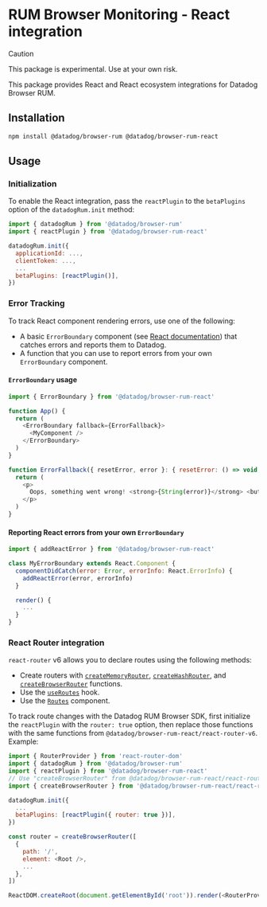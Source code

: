 # RUM Browser Monitoring - React integration

> [!CAUTION]
> This package is experimental. Use at your own risk.

This package provides React and React ecosystem integrations for Datadog Browser RUM.

## Installation

```bash
npm install @datadog/browser-rum @datadog/browser-rum-react
```

## Usage

### Initialization

To enable the React integration, pass the `reactPlugin` to the `betaPlugins` option of the `datadogRum.init` method:

```javascript
import { datadogRum } from '@datadog/browser-rum'
import { reactPlugin } from '@datadog/browser-rum-react'

datadogRum.init({
  applicationId: ...,
  clientToken: ...,
  ...
  betaPlugins: [reactPlugin()],
})
```

### Error Tracking

To track React component rendering errors, use one of the following:

- A basic `ErrorBoundary` component (see [React documentation][1]) that catches errors and reports them to Datadog.
- A function that you can use to report errors from your own `ErrorBoundary` component.

#### `ErrorBoundary` usage

```javascript
import { ErrorBoundary } from '@datadog/browser-rum-react'

function App() {
  return (
    <ErrorBoundary fallback={ErrorFallback}>
      <MyComponent />
    </ErrorBoundary>
  )
}

function ErrorFallback({ resetError, error }: { resetError: () => void; error: unknown }) {
  return (
    <p>
      Oops, something went wrong! <strong>{String(error)}</strong> <button onClick={resetError}>Retry</button>
    </p>
  )
}
```

#### Reporting React errors from your own `ErrorBoundary`

```javascript
import { addReactError } from '@datadog/browser-rum-react'

class MyErrorBoundary extends React.Component {
  componentDidCatch(error: Error, errorInfo: React.ErrorInfo) {
    addReactError(error, errorInfo)
  }

  render() {
    ...
  }
}

```

### React Router integration

`react-router` v6 allows you to declare routes using the following methods:

- Create routers with [`createMemoryRouter`][2], [`createHashRouter`][3], and [`createBrowserRouter`][4] functions.
- Use the [`useRoutes`][5] hook.
- Use the [`Routes`][6] component.

To track route changes with the Datadog RUM Browser SDK, first initialize the `reactPlugin` with the `router: true` option, then replace those functions with the same functions from `@datadog/browser-rum-react/react-router-v6`. Example:

```javascript
import { RouterProvider } from 'react-router-dom'
import { datadogRum } from '@datadog/browser-rum'
import { reactPlugin } from '@datadog/browser-rum-react'
// Use "createBrowserRouter" from @datadog/browser-rum-react/react-router-v6 instead of react-router-dom:
import { createBrowserRouter } from '@datadog/browser-rum-react/react-router-v6'

datadogRum.init({
  ...
  betaPlugins: [reactPlugin({ router: true })],
})

const router = createBrowserRouter([
  {
    path: '/',
    element: <Root />,
    ...
  },
])

ReactDOM.createRoot(document.getElementById('root')).render(<RouterProvider router={router} />)
```

[1]: https://react.dev/reference/react/Component#catching-rendering-errors-with-an-error-boundary
[2]: https://reactrouter.com/en/main/routers/create-memory-router
[3]: https://reactrouter.com/en/main/routers/create-hash-router
[4]: https://reactrouter.com/en/main/routers/create-browser-router
[5]: https://reactrouter.com/en/main/hooks/use-routes
[6]: https://reactrouter.com/en/main/components/routes
